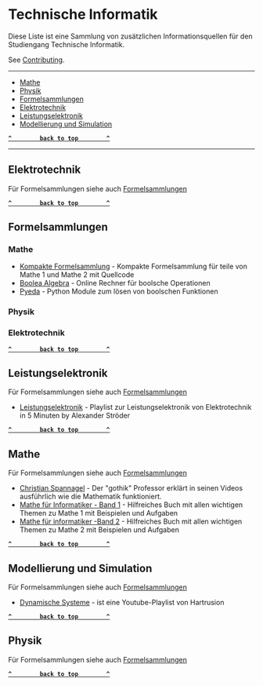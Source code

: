 # Technische Informatik

Diese Liste ist eine Sammlung von zusätzlichen Informationsquellen für den Studiengang Technische Informatik.

See [Contributing](.github/CONTRIBUTING.md).

--------------------

- [Mathe](#mathe)
- [Physik](#physik)
- [Formelsammlungen](#formelsammlungen)
- [Elektrotechnik](#elektrotechnik)
- [Leistungselektronik](#leistungselektronik)
- [Modellierung und Simulation](#modellierung-und-simulation)


**[`^        back to top        ^`](#)**

--------------------


## Elektrotechnik
Für Formelsammlungen siehe auch [Formelsammlungen](#formelsammlungen)


**[`^        back to top        ^`](#)**

## Formelsammlungen

### Mathe

- [Kompakte Formelsammlung](https://git.calyrium.org/WBH/Mathe-Formelsammlung) - Kompakte Formelsammlung für teile von Mathe 1 und Mathe 2 mit Quellcode
- [Boolea Algebra](https://www.boolean-algebra.com/) - Online Rechner für boolsche Operationen
- [Pyeda](https://pyeda.readthedocs.io/en/latest/overview.html) - Python Module zum lösen von boolschen Funktionen

### Physik
### Elektrotechnik


**[`^        back to top        ^`](#)**

## Leistungselektronik
Für Formelsammlungen siehe auch [Formelsammlungen](#formelsammlungen)

- [Leistungselektronik](https://www.youtube.com/playlist?list=PLjkreDBz1mhBdC8AnNin3kRGO2w-F_aa_) - Playlist zur Leistungselektronik von Elektrotechnik in 5 Minuten by Alexander Ströder


**[`^        back to top        ^`](#)**

## Mathe
Für Formelsammlungen siehe auch [Formelsammlungen](#formelsammlungen)

- [Christian Spannagel](https://www.youtube.com/user/pharithmetik) - Der "gothik" Professor erklärt in seinen Videos ausführlich wie die Mathematik funktioniert.
- [Mathe für Informatiker - Band 1](https://www.amazon.de/dp/3642379710/ref=cm_sw_em_r_mt_dp_U_2QH6DbD7CRXFW) - Hilfreiches Buch mit allen wichtigen Themen zu Mathe 1 mit Beispielen und Aufgaben
- [Mathe für informatiker -Band 2](https://www.amazon.de/dp/3642542735/ref=cm_sw_em_r_mt_dp_U_-SH6DbKTMHNZB) - Hilfreiches Buch mit allen wichtigen Themen zu Mathe 2 mit Beispielen und Aufgaben


**[`^        back to top        ^`](#)**

## Modellierung und Simulation
Für Formelsammlungen siehe auch [Formelsammlungen](#formelsammlungen)

- [Dynamische Systeme](https://www.youtube.com/playlist?list=PLQtr00MZUxgvMH0eYo2_KXmSG8fVfDs6A) - ist eine Youtube-Playlist von Hartrusion


**[`^        back to top        ^`](#)**

## Physik
Für Formelsammlungen siehe auch [Formelsammlungen](#formelsammlungen)


**[`^        back to top        ^`](#)**

